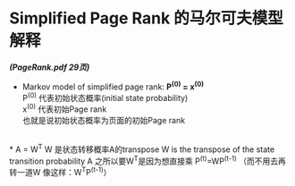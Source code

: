 # Simplified Page Rank 的马尔可夫模型解释
***(PageRank.pdf 29页)***

* Markov model of simplified page rank:  **P<sup>(0)</sup> = x<sup>(0)</sup>**  
P<sup>(0)</sup> 代表初始状态概率(initial state probability)  
x<sup>(0)</sup> 代表初始Page rank  
也就是说初始状态概率为页面的初始Page rank  
<br/>
* A = W<sup>T</sup>  
W 是状态转移概率A的transpose  
W is the transpose of the state transition probability A  
之所以要W<sup>T</sup>是因为想直接乘 P<sup>(t)</sup>=WP<sup>(t-1)</sup> （而不用去再转一道W 像这样：W<sup>T</sup>P<sup>(t-1)</sup>）  
